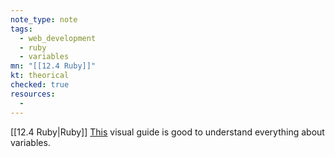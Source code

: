 ```yaml
---
note_type: note
tags:
  - web_development
  - ruby
  - variables
mn: "[[12.4 Ruby]]"
kt: theorical
checked: true
resources:
  -
---
```

[[12.4 Ruby|Ruby]]
[This](http://ruby.bastardsbook.com/chapters/variables/#A-visual-guide-to-variables) visual guide is good to understand everything about variables. 